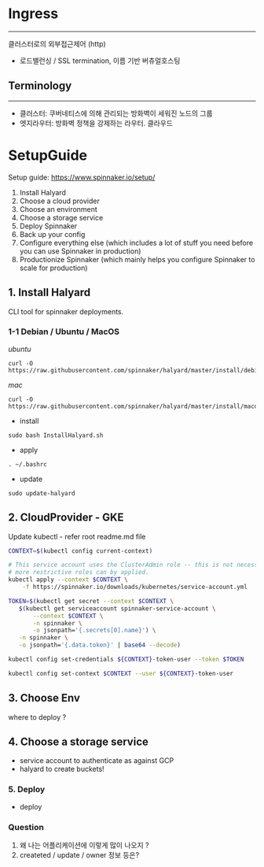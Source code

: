 # Ingress
---
클러스터로의 외부접근제어 (http)
- 로드밸런싱 / SSL termination, 이름 기반 버츄얼호스팅

## Terminology
---
- 클러스터: 쿠버네티스에 의해 관리되는 방화벽이 세워진 노드의 그룹
- 엣지라우터: 방화벽 정책을 강제하는 라우터. 클라우드


# SetupGuide 

Setup guide: https://www.spinnaker.io/setup/
1. Install Halyard
2. Choose a cloud provider
3. Choose an environment
4. Choose a storage service
5. Deploy Spinnaker
6. Back up your config
7. Configure everything else (which includes a lot of stuff you need before you can use Spinnaker in production)
8. Productionize Spinnaker (which mainly helps you configure Spinnaker to scale for production)

## 1. Install Halyard
CLI tool for spinnaker deployments.

### 1-1 Debian / Ubuntu / MacOS

*ubuntu*
```
curl -O https://raw.githubusercontent.com/spinnaker/halyard/master/install/debian/InstallHalyard.sh
```

*mac*
```
curl -O https://raw.githubusercontent.com/spinnaker/halyard/master/install/macos/InstallHalyard.sh
```

- install
```
sudo bash InstallHalyard.sh
```

- apply
```
. ~/.bashrc
```

- update
```
sudo update-halyard
```

## 2. CloudProvider - GKE
Update kubectl - refer root readme.md file

```bash
CONTEXT=$(kubectl config current-context)

# This service account uses the ClusterAdmin role -- this is not necessary, 
# more restrictive roles can by applied.
kubectl apply --context $CONTEXT \
    -f https://spinnaker.io/downloads/kubernetes/service-account.yml

TOKEN=$(kubectl get secret --context $CONTEXT \
   $(kubectl get serviceaccount spinnaker-service-account \
       --context $CONTEXT \
       -n spinnaker \
       -o jsonpath='{.secrets[0].name}') \
   -n spinnaker \
   -o jsonpath='{.data.token}' | base64 --decode)

kubectl config set-credentials ${CONTEXT}-token-user --token $TOKEN

kubectl config set-context $CONTEXT --user ${CONTEXT}-token-user
```

## 3. Choose Env
where to deploy ?

## 4. Choose a storage service
- service account to authenticate as against GCP 
- halyard to create buckets!

### 5. Deploy
- deploy


### Question
1. 왜 나는 어플리케이션에 이렇게 많이 나오지 ?
2. createted / update / owner 정보 등은?

